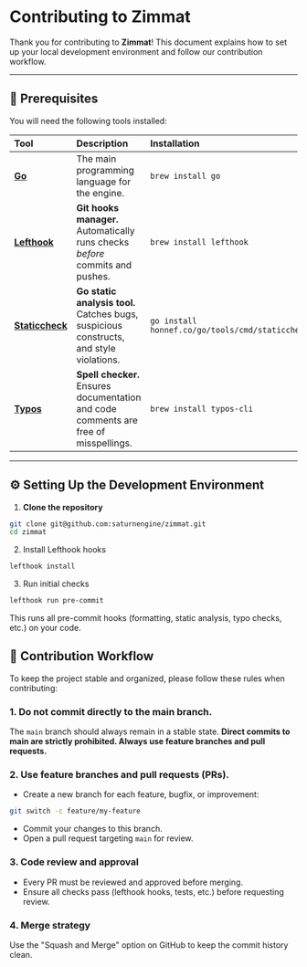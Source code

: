 # Contributing to Zimmat

Thank you for contributing to **Zimmat**!
This document explains how to set up your local development environment and follow our contribution workflow.

---

## 🧰 Prerequisites

You will need the following tools installed:

| Tool                                                     | Description                                                                             | Installation                                           |
| :------------------------------------------------------- | :-------------------------------------------------------------------------------------- | :----------------------------------------------------- |
| **[Go](https://go.dev/dl/)**                             | The main programming language for the engine.                                           | `brew install go`                                      |
| **[Lefthook](https://github.com/evilmartians/lefthook)** | **Git hooks manager.** Automatically runs checks _before_ commits and pushes.           | `brew install lefthook`                                |
| **[Staticcheck](https://staticcheck.io/)**               | **Go static analysis tool.** Catches bugs, suspicious constructs, and style violations. | `go install honnef.co/go/tools/cmd/staticcheck@latest` |
| **[Typos](https://github.com/crate-ci/typos)**           | **Spell checker.** Ensures documentation and code comments are free of misspellings.    | `brew install typos-cli`                               |

---

## ⚙️ Setting Up the Development Environment

1. **Clone the repository**

```sh
git clone git@github.com:saturnengine/zimmat.git
cd zimmat
```

2. Install Lefthook hooks

```sh
lefthook install
```

3. Run initial checks

```sh
lefthook run pre-commit
```

This runs all pre-commit hooks (formatting, static analysis, typo checks, etc.) on your code.

## 🌿 Contribution Workflow

To keep the project stable and organized, please follow these rules when contributing:

### 1. Do not commit directly to the main branch.

The `main` branch should always remain in a stable state.
**Direct commits to main are strictly prohibited. Always use feature branches and pull requests.**

### 2. Use feature branches and pull requests (PRs).

- Create a new branch for each feature, bugfix, or improvement:

```sh
git switch -c feature/my-feature
```

- Commit your changes to this branch.
- Open a pull request targeting `main` for review.

### 3. Code review and approval

- Every PR must be reviewed and approved before merging.
- Ensure all checks pass (lefthook hooks, tests, etc.) before requesting review.

### 4. Merge strategy

Use the "Squash and Merge" option on GitHub to keep the commit history clean.
